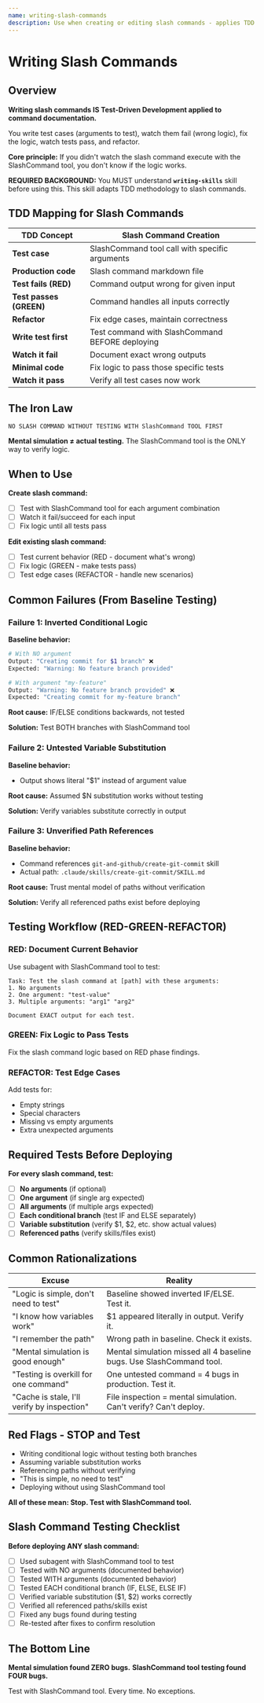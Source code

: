 ```yaml
---
name: writing-slash-commands
description: Use when creating or editing slash commands - applies TDD to slash command documentation by testing with SlashCommand tool and subagents before deployment, preventing inverted logic and untested conditionals
---
```


# Writing Slash Commands

## Overview

**Writing slash commands IS Test-Driven Development applied to command documentation.**

You write test cases (arguments to test), watch them fail (wrong logic), fix the logic, watch tests pass, and refactor.

**Core principle:** If you didn't watch the slash command execute with the SlashCommand tool, you don't know if the logic works.

**REQUIRED BACKGROUND:** You MUST understand **`writing-skills`** skill before using this. This skill adapts TDD methodology to slash commands.

## TDD Mapping for Slash Commands

| TDD Concept | Slash Command Creation |
|-------------|------------------------|
| **Test case** | SlashCommand tool call with specific arguments |
| **Production code** | Slash command markdown file |
| **Test fails (RED)** | Command output wrong for given input |
| **Test passes (GREEN)** | Command handles all inputs correctly |
| **Refactor** | Fix edge cases, maintain correctness |
| **Write test first** | Test command with SlashCommand BEFORE deploying |
| **Watch it fail** | Document exact wrong outputs |
| **Minimal code** | Fix logic to pass those specific tests |
| **Watch it pass** | Verify all test cases now work |

## The Iron Law

```text
NO SLASH COMMAND WITHOUT TESTING WITH SlashCommand TOOL FIRST
```

**Mental simulation ≠ actual testing.** The SlashCommand tool is the ONLY way to verify logic.

## When to Use

**Create slash command:**
- [ ] Test with SlashCommand tool for each argument combination
- [ ] Watch it fail/succeed for each input
- [ ] Fix logic until all tests pass

**Edit existing slash command:**
- [ ] Test current behavior (RED - document what's wrong)
- [ ] Fix logic (GREEN - make tests pass)
- [ ] Test edge cases (REFACTOR - handle new scenarios)

## Common Failures (From Baseline Testing)

### Failure 1: Inverted Conditional Logic

**Baseline behavior:**

```bash
# With NO argument
Output: "Creating commit for $1 branch" ❌
Expected: "Warning: No feature branch provided"

# With argument "my-feature"
Output: "Warning: No feature branch provided" ❌
Expected: "Creating commit for my-feature branch"
```

**Root cause:** IF/ELSE conditions backwards, not tested

**Solution:** Test BOTH branches with SlashCommand tool

### Failure 2: Untested Variable Substitution

**Baseline behavior:**
- Output shows literal "$1" instead of argument value

**Root cause:** Assumed $N substitution works without testing

**Solution:** Verify variables substitute correctly in output

### Failure 3: Unverified Path References

**Baseline behavior:**
- Command references `git-and-github/create-git-commit` skill
- Actual path: `.claude/skills/create-git-commit/SKILL.md`

**Root cause:** Trust mental model of paths without verification

**Solution:** Verify all referenced paths exist before deploying

## Testing Workflow (RED-GREEN-REFACTOR)

### RED: Document Current Behavior

Use subagent with SlashCommand tool to test:

```text
Task: Test the slash command at [path] with these arguments:
1. No arguments
2. One argument: "test-value"
3. Multiple arguments: "arg1" "arg2"

Document EXACT output for each test.
```

### GREEN: Fix Logic to Pass Tests

Fix the slash command logic based on RED phase findings.

### REFACTOR: Test Edge Cases

Add tests for:
- Empty strings
- Special characters
- Missing vs empty arguments
- Extra unexpected arguments

## Required Tests Before Deploying

**For every slash command, test:**

- [ ] **No arguments** (if optional)
- [ ] **One argument** (if single arg expected)
- [ ] **All arguments** (if multiple args expected)
- [ ] **Each conditional branch** (test IF and ELSE separately)
- [ ] **Variable substitution** (verify $1, $2, etc. show actual values)
- [ ] **Referenced paths** (verify skills/files exist)

## Common Rationalizations

| Excuse | Reality |
|--------|---------|
| "Logic is simple, don't need to test" | Baseline showed inverted IF/ELSE. Test it. |
| "I know how variables work" | $1 appeared literally in output. Verify it. |
| "I remember the path" | Wrong path in baseline. Check it exists. |
| "Mental simulation is good enough" | Mental simulation missed all 4 baseline bugs. Use SlashCommand tool. |
| "Testing is overkill for one command" | One untested command = 4 bugs in production. Test it. |
| "Cache is stale, I'll verify by inspection" | File inspection = mental simulation. Can't verify? Can't deploy. |

## Red Flags - STOP and Test

- Writing conditional logic without testing both branches
- Assuming variable substitution works
- Referencing paths without verifying
- "This is simple, no need to test"
- Deploying without using SlashCommand tool

**All of these mean: Stop. Test with SlashCommand tool.**

## Slash Command Testing Checklist

**Before deploying ANY slash command:**

- [ ] Used subagent with SlashCommand tool to test
- [ ] Tested with NO arguments (documented behavior)
- [ ] Tested WITH arguments (documented behavior)
- [ ] Tested EACH conditional branch (IF, ELSE, ELSE IF)
- [ ] Verified variable substitution ($1, $2) works correctly
- [ ] Verified all referenced paths/skills exist
- [ ] Fixed any bugs found during testing
- [ ] Re-tested after fixes to confirm resolution

## The Bottom Line

**Mental simulation found ZERO bugs.**
**SlashCommand tool testing found FOUR bugs.**

Test with SlashCommand tool. Every time. No exceptions.
